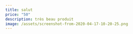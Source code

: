 ```yaml
---
title: salut
price: "50"
description: très beau produit
image: /assets/screenshot-from-2020-04-17-10-20-25.png
---
```

